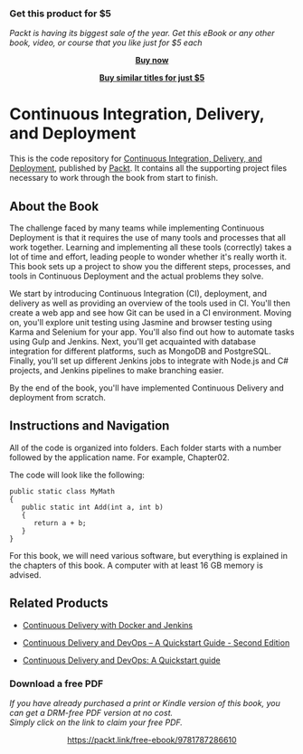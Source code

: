 
### Get this product for $5

<i>Packt is having its biggest sale of the year. Get this eBook or any other book, video, or course that you like just for $5 each</i>


<b><p align='center'>[Buy now](https://packt.link/9781787286610)</p></b>


<b><p align='center'>[Buy similar titles for just $5](https://subscription.packtpub.com/search)</p></b>


# Continuous Integration, Delivery, and Deployment
This is the code repository for [Continuous Integration, Delivery, and Deployment](https://www.packtpub.com/application-development/continuous-integration-delivery-and-deployment?utm_source=github&utm_medium=repository&utm_campaign=9781787286610), published by [Packt](https://www.packtpub.com/?utm_source=github). It contains all the supporting project files necessary to work through the book from start to finish.
## About the Book
The challenge faced by many teams while implementing Continuous Deployment is that it requires the use of many tools and processes that all work together. Learning and implementing all these tools (correctly) takes a lot of time and effort, leading people to wonder whether it's really worth it. This book sets up a project to show you the different steps, processes, and tools in Continuous Deployment and the actual problems they solve.

We start by introducing Continuous Integration (CI), deployment, and delivery as well as providing an overview of the tools used in CI. You'll then create a web app and see how Git can be used in a CI environment. Moving on, you'll explore unit testing using Jasmine and browser testing using Karma and Selenium for your app. You'll also find out how to automate tasks using Gulp and Jenkins. Next, you'll get acquainted with database integration for different platforms, such as MongoDB and PostgreSQL. Finally, you'll set up different Jenkins jobs to integrate with Node.js and C# projects, and Jenkins pipelines to make branching easier.

By the end of the book, you'll have implemented Continuous Delivery and deployment from scratch.

## Instructions and Navigation
All of the code is organized into folders. Each folder starts with a number followed by the application name. For example, Chapter02.



The code will look like the following:
```
public static class MyMath
{
   public static int Add(int a, int b)
   {
      return a + b;
   }
}
```

For this book, we will need various software, but everything is explained in the chapters of this book. A computer with at least 16 GB memory is advised.

## Related Products
* [Continuous Delivery with Docker and Jenkins](https://www.packtpub.com/networking-and-servers/continuous-delivery-docker-and-jenkins?utm_source=github&utm_medium=repository&utm_campaign=9781787125230)

* [Continuous Delivery and DevOps – A Quickstart Guide - Second Edition](https://www.packtpub.com/application-development/continuous-delivery-and-devops-–-quickstart-guide-second-edition?utm_source=github&utm_medium=repository&utm_campaign=9781784399313)

* [Continuous Delivery and DevOps: A Quickstart guide](https://www.packtpub.com/virtualization-and-cloud/continuous-delivery-and-devops-quickstart-guide?utm_source=github&utm_medium=repository&utm_campaign=9781849693684)

### Download a free PDF

 <i>If you have already purchased a print or Kindle version of this book, you can get a DRM-free PDF version at no cost.<br>Simply click on the link to claim your free PDF.</i>
<p align="center"> <a href="https://packt.link/free-ebook/9781787286610">https://packt.link/free-ebook/9781787286610 </a> </p>